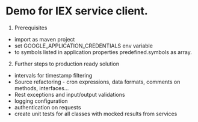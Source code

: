 # Demo for IEX service client. 

1. Prerequisites
- import as maven project
- set GOOGLE_APPLICATION_CREDENTIALS env variable
- to symbols listed in application properties predefined.symbols as array.

2. Further steps to production ready solution
- intervals for timestamp filtering
- Source refactoring - cron expressions, data formats, comments on methods, interfaces... 
- Rest exceptions and input/output validations
- logging configuration
- authentication on requests 
- create unit tests for all classes with mocked results from services

